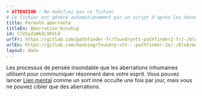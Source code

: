 ```yaml
---
# ATTENTION : Ne modifiez pas ce fichier
# Ce fichier est généré automatiquement par un script d'après les données du module Foundry VTT officiel et de sa traduction
title: Parenté aberrante
titleEn: Aberration Kinship
id: ClVSyZxWk5L5KVLd
urlFr: https://gitlab.com/pathfinder-fr/foundryvtt-pathfinder2-fr/-/blob/master/data/feats/ClVSyZxWk5L5KVLd.htm
urlEn: https://gitlab.com/hooking/foundry-vtt---pathfinder-2e/-/blob/master/packs/data/feats.db/aberration-kinship.json
layout: dons
---
```

Les processus de pensée insondable que les aberrations inhumaines utilisent pour communiquer résonnent dans votre esprit. Vous pouvez lancer [Lien mental](../sorts/lien-mental.html) comme un sort inné occulte une fois par jour, mais vous ne pouvez cibler que des aberrations.
